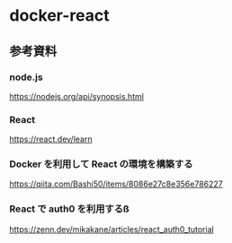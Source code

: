# docker-react
## 参考資料
### node.js
https://nodejs.org/api/synopsis.html

### React
https://react.dev/learn

### Docker を利用して React の環境を構築する
https://qiita.com/Bashi50/items/8086e27c8e356e786227

### React で auth0 を利用するß
https://zenn.dev/mikakane/articles/react_auth0_tutorial
